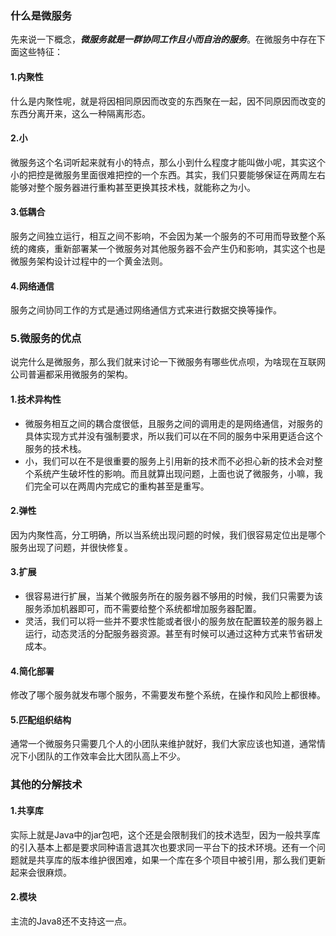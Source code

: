 ### 什么是微服务
先来说一下概念，***微服务就是一群协同工作且小而自治的服务***。在微服务中存在下面这些特征：
#### 1.内聚性
什么是内聚性呢，就是将因相同原因而改变的东西聚在一起，因不同原因而改变的东西分离开来，这么一种隔离形态。
#### 2.小
微服务这个名词听起来就有小的特点，那么小到什么程度才能叫做小呢，其实这个小的把控是微服务里面很难把控的一个东西。其实，我们只要能够保证在两周左右能够对整个服务器进行重构甚至更换其技术栈，就能称之为小。
#### 3.低耦合
服务之间独立运行，相互之间不影响，不会因为某一个服务的不可用而导致整个系统的瘫痪，重新部署某一个微服务对其他服务器不会产生仍和影响，其实这个也是微服务架构设计过程中的一个黄金法则。
#### 4.网络通信
服务之间协同工作的方式是通过网络通信方式来进行数据交换等操作。
### 5.微服务的优点
说完什么是微服务，那么我们就来讨论一下微服务有哪些优点呗，为啥现在互联网公司普遍都采用微服务的架构。
#### 1.技术异构性
* 微服务相互之间的耦合度很低，且服务之间的调用走的是网络通信，对服务的具体实现方式并没有强制要求，所以我们可以在不同的服务中采用更适合这个服务的技术栈。  
* 小，我们可以在不是很重要的服务上引用新的技术而不必担心新的技术会对整个系统产生破坏性的影响。而且就算出现问题，上面也说了微服务，小嘛，我们完全可以在两周内完成它的重构甚至是重写。
#### 2.弹性
因为内聚性高，分工明确，所以当系统出现问题的时候，我们很容易定位出是哪个服务出现了问题，并很快修复。
#### 3.扩展
* 很容易进行扩展，当某个微服务所在的服务器不够用的时候，我们只需要为该服务添加机器即可，而不需要给整个系统都增加服务器配置。
* 灵活，我们可以将一些并不要求性能或者很小的服务放在配置较差的服务器上运行，动态灵活的分配服务器资源。甚至有时候可以通过这种方式来节省研发成本。
#### 4.简化部署
修改了哪个服务就发布哪个服务，不需要发布整个系统，在操作和风险上都很棒。
#### 5.匹配组织结构
通常一个微服务只需要几个人的小团队来维护就好，我们大家应该也知道，通常情况下小团队的工作效率会比大团队高上不少。
### 其他的分解技术
#### 1.共享库
实际上就是Java中的jar包吧，这个还是会限制我们的技术选型，因为一般共享库的引入基本上都是要求同种语言退其次也要求同一平台下的技术环境。还有一个问题就是共享库的版本维护很困难，如果一个库在多个项目中被引用，那么我们更新起来会很麻烦。
#### 2.模块
主流的Java8还不支持这一点。
